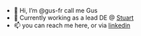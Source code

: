- 👋 Hi, I’m @gus-fr call me Gus
- 💼 Currently working as a lead DE @ [Stuart](https://stuart.com/)
- 📫 you can reach me here, or via [linkedin](https://www.linkedin.com/in/gustavofrigo/) 

<!---
gus-fr/gus-fr is a ✨ special ✨ repository because its `README.md` (this file) appears on your GitHub profile.
You can click the Preview link to take a look at your changes.
--->
